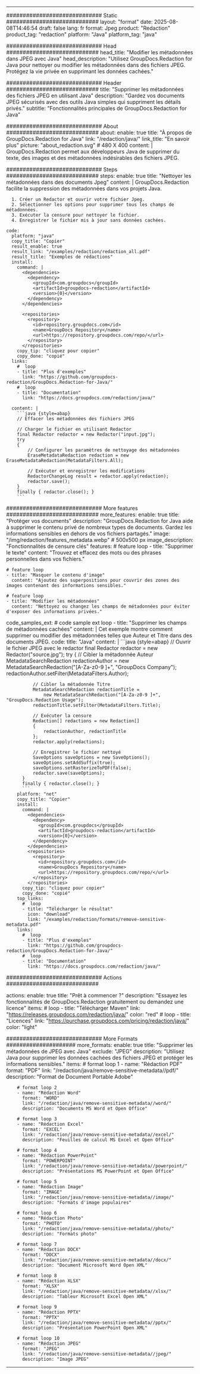 
---
############################# Static ############################
layout: "format"
date:  2025-08-08T14:46:54
draft: false
lang: fr
format: Jpeg
product: "Redaction"
product_tag: "redaction"
platform: "Java"
platform_tag: "java"

############################# Head ############################
head_title: "Modifier les métadonnées dans JPEG avec Java"
head_description: "Utilisez GroupDocs.Redaction for Java pour nettoyer ou modifier les métadonnées dans des fichiers JPEG. Protégez la vie privée en supprimant les données cachées."

############################# Header ############################
title: "Supprimer les métadonnées des fichiers JPEG en utilisant Java" 
description: "Gardez vos documents JPEG sécurisés avec des outils Java simples qui suppriment les détails privés."
subtitle: "Fonctionnalités principales de GroupDocs.Redaction for Java" 

############################# About ############################
about:
    enable: true
    title: "À propos de GroupDocs.Redaction for Java"
    link: "/redaction/java/"
    link_title: "En savoir plus"
    picture: "about_redaction.svg" # 480 X 400
    content: |
       GroupDocs.Redaction permet aux développeurs Java de supprimer du texte, des images et des métadonnées indésirables des fichiers JPEG.

############################# Steps ############################
steps:
    enable: true
    title: "Nettoyer les métadonnées dans des documents Jpeg"
    content: |
      GroupDocs.Redaction facilite la suppression des métadonnées dans vos projets Java.
      
      1. Créer un Redactor et ouvrir votre fichier Jpeg.
      2. Sélectionner les options pour supprimer tous les champs de métadonnées.
      3. Exécuter la censure pour nettoyer le fichier.
      4. Enregistrer le fichier mis à jour sans données cachées.
   
    code:
      platform: "java"
      copy_title: "Copier"
      result_enable: true
      result_link: "/examples/redaction/redaction_all.pdf"
      result_title: "Exemples de rédactions"
      install:
        command: |
          <dependencies>
            <dependency>
              <groupId>com.groupdocs</groupId>
              <artifactId>groupdocs-redaction</artifactId>
              <version>{0}</version>
            </dependency>
          </dependencies>

          <repositories>
            <repository>
              <id>repository.groupdocs.com</id>
              <name>GroupDocs Repository</name>
              <url>https://repository.groupdocs.com/repo/</url>
            </repository>
          </repositories>
        copy_tip: "cliquez pour copier"
        copy_done: "copié"
      links:
        #  loop
        - title: "Plus d'exemples"
          link: "https://github.com/groupdocs-redaction/GroupDocs.Redaction-for-Java/"
        #  loop
        - title: "Documentation"
          link: "https://docs.groupdocs.com/redaction/java/"
          
      content: |
        ```java {style=abap}
        // Effacer les métadonnées des fichiers JPEG

        // Charger le fichier en utilisant Redactor
        final Redactor redactor = new Redactor("input.jpg");
        try
        {
            // Configurer les paramètres de nettoyage des métadonnées
            EraseMetadataRedaction redaction = new EraseMetadataRedaction(MetadataFilters.All);

            // Exécuter et enregistrer les modifications
            RedactorChangeLog result = redactor.apply(redaction);
            redactor.save();
        }
        finally { redactor.close(); }
        ```            


############################# More features ############################
more_features:
  enable: true
  title: "Protéger vos documents"
  description: "GroupDocs.Redaction for Java aide à supprimer le contenu privé de nombreux types de documents. Gardez les informations sensibles en dehors de vos fichiers partagés."
  image: "/img/redaction/features_metadata.webp" # 500x500 px
  image_description: "Fonctionnalités de censure clés"
  features:
    # feature loop
    - title: "Supprimer le texte"
      content: "Trouvez et effacez des mots ou des phrases personnelles dans vos fichiers."

    # feature loop
    - title: "Masquer le contenu d'image"
      content: "Ajoutez des superpositions pour couvrir des zones des images contenant des informations sensibles."

    # feature loop
    - title: "Modifier les métadonnées"
      content: "Nettoyez ou changez les champs de métadonnées pour éviter d'exposer des informations privées."
      
  code_samples_ext:
    # code sample ext loop
    - title: "Supprimer les champs de métadonnées cachées"
      content: |
        Cet exemple montre comment supprimer ou modifier des métadonnées telles que Auteur et Titre dans des documents JPEG.
      code:
        title: "Java"
        content: |
          ```java {style=abap}
          //  Ouvrir le fichier JPEG avec le redactor
          final Redactor redactor = new Redactor("source.jpg");
          try
          {
              // Cibler la métadonnée Auteur
              MetadataSearchRedaction redactionAuthor = 
                  new MetadataSearchRedaction("[A-Za-z0-9 ]+", "GroupDocs Company");
              redactionAuthor.setFilter(MetadataFilters.Author);

              // Cibler la métadonnée Titre
              MetadataSearchRedaction redactionTitle = 
                  new MetadataSearchRedaction("[A-Za-z0-9 ]+", "GroupDocs.Redaction Usage");
              redactionTitle.setFilter(MetadataFilters.Title);

              // Exécuter la censure
              Redaction[] redactions = new Redaction[]
              {
                  redactionAuthor, redactionTitle
              };
              redactor.apply(redactions);

              // Enregistrer le fichier nettoyé
              SaveOptions saveOptions = new SaveOptions();
              saveOptions.setAddSuffix(true);
              saveOptions.setRasterizeToPDF(false);
              redactor.save(saveOptions);
          }
          finally { redactor.close(); }
          ```
        platform: "net"
        copy_title: "Copier"
        install:
          command: |
            <dependencies>
              <dependency>
                <groupId>com.groupdocs</groupId>
                <artifactId>groupdocs-redaction</artifactId>
                <version>{0}</version>
              </dependency>
            </dependencies>
            <repositories>
              <repository>
                <id>repository.groupdocs.com</id>
                <name>GroupDocs Repository</name>
                <url>https://repository.groupdocs.com/repo/</url>
              </repository>
            </repositories>
          copy_tip: "cliquez pour copier"
          copy_done: "copié"
        top_links:
          #  loop
          - title: "Télécharger le résultat"
            icon: "download"
            link: "/examples/redaction/formats/remove-sensitive-metadata.pdf"
        links:
          #  loop
          - title: "Plus d'exemples"
            link: "https://github.com/groupdocs-redaction/GroupDocs.Redaction-for-Java/"
          #  loop
          - title: "Documentation"
            link: "https://docs.groupdocs.com/redaction/java/"


############################# Actions ############################

actions:
  enable: true
  title: "Prêt à commencer ?"
  description: "Essayez les fonctionnalités de GroupDocs.Redaction gratuitement ou demandez une licence"
  items:
    #  loop
    - title: "Télécharger Maven"
      link: "https://releases.groupdocs.com/redaction/java/"
      color: "red"
        #  loop
    - title: "Licences"
      link: "https://purchase.groupdocs.com/pricing/redaction/java/"
      color: "light"


############################# More Formats #####################
more_formats:
    enable: true
    title: "Supprimer les métadonnées de JPEG avec Java"
    exclude: "JPEG"
    description: "Utilisez Java pour supprimer les données cachées des fichiers JPEG et protéger les informations sensibles."
    items: 
        # format loop 1
        - name: "Rédaction PDF"
          format: "PDF"
          link: "/redaction/java/remove-sensitive-metadata//pdf/"
          description: "Format de Document Portable Adobe"

        # format loop 2
        - name: "Rédaction Word"
          format: "WORD"
          link: "/redaction/java/remove-sensitive-metadata//word/"
          description: "Documents MS Word et Open Office"
          
        # format loop 3
        - name: "Rédaction Excel"
          format: "EXCEL"
          link: "/redaction/java/remove-sensitive-metadata//excel/"
          description: "Feuilles de calcul MS Excel et Open Office"

        # format loop 4
        - name: "Rédaction PowerPoint"
          format: "POWERPOINT"
          link: "/redaction/java/remove-sensitive-metadata//powerpoint/"
          description: "Présentations MS PowerPoint et Open Office"

        # format loop 5
        - name: "Rédaction Image"
          format: "IMAGE"
          link: "/redaction/java/remove-sensitive-metadata//image/"
          description: "Formats d'image populaires"

        # format loop 6
        - name: "Rédaction Photo"
          format: "PHOTO"
          link: "/redaction/java/remove-sensitive-metadata//photo/"
          description: "Formats photo"

        # format loop 7
        - name: "Rédaction DOCX"
          format: "DOCX"
          link: "/redaction/java/remove-sensitive-metadata//docx/"
          description: "Document Microsoft Word Open XML"
          
        # format loop 8
        - name: "Rédaction XLSX"
          format: "XLSX"
          link: "/redaction/java/remove-sensitive-metadata//xlsx/"
          description: "Tableur Microsoft Excel Open XML"
          
        # format loop 9
        - name: "Rédaction PPTX"
          format: "PPTX"
          link: "/redaction/java/remove-sensitive-metadata//pptx/"
          description: "Présentation PowerPoint Open XML"

        # format loop 10
        - name: "Rédaction JPEG"
          format: "JPEG"
          link: "/redaction/java/remove-sensitive-metadata//jpeg/"
          description: "Image JPEG"


---